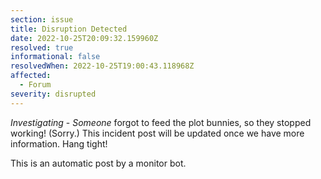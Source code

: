 ```yaml
---
section: issue
title: Disruption Detected
date: 2022-10-25T20:09:32.159960Z
resolved: true
informational: false
resolvedWhen: 2022-10-25T19:00:43.118968Z
affected:
  - Forum
severity: disrupted
---
```

*Investigating* - _Someone_ forgot to feed the plot bunnies, so they stopped working! (Sorry.) This incident post will be updated once we have more information. Hang tight!

This is an automatic post by a monitor bot.
        
